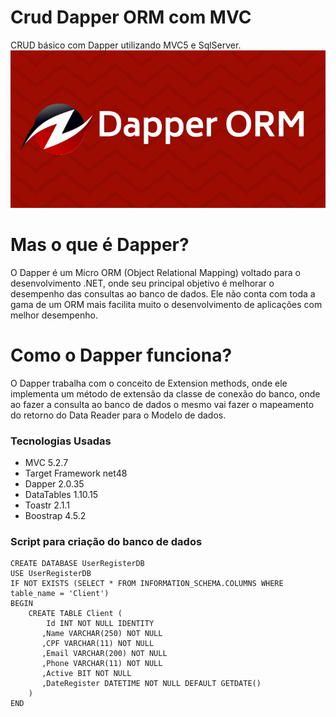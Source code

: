# Crud Dapper ORM com MVC
CRUD básico com Dapper utilizando MVC5 e SqlServer.
![Logo Dapper](https://github.com/thiagoubiratan/CrudDapperMVC/blob/master/Dapper.logo.png)

# Mas o que é Dapper?
O Dapper é um Micro ORM (Object Relational Mapping) voltado para o desenvolvimento .NET, onde seu principal objetivo é melhorar o desempenho das consultas ao banco de dados. Ele não conta com toda a gama de um ORM mais facilita muito o desenvolvimento de aplicações com melhor desempenho.

# Como o Dapper funciona?
O Dapper trabalha com o conceito de Extension methods, onde ele implementa um método de extensão da classe de conexão do banco, onde ao fazer a consulta ao banco de dados o mesmo vai fazer o mapeamento do retorno do Data Reader para o Modelo de dados.

### Tecnologias Usadas
* MVC 5.2.7
* Target Framework net48
* Dapper 2.0.35
* DataTables 1.10.15
* Toastr 2.1.1
* Boostrap 4.5.2

### Script para criação do banco de dados

```
CREATE DATABASE UserRegisterDB
USE UserRegisterDB
IF NOT EXISTS (SELECT * FROM INFORMATION_SCHEMA.COLUMNS WHERE table_name = 'Client')
BEGIN
	CREATE TABLE Client (
		Id INT NOT NULL IDENTITY
	   ,Name VARCHAR(250) NOT NULL
	   ,CPF VARCHAR(11) NOT NULL
	   ,Email VARCHAR(200) NOT NULL
	   ,Phone VARCHAR(11) NOT NULL
	   ,Active BIT NOT NULL
	   ,DateRegister DATETIME NOT NULL DEFAULT GETDATE()
	)
END
```
